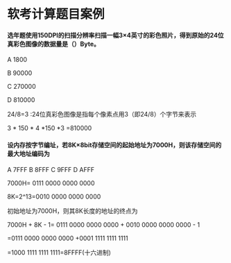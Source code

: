 # 软考计算题目案例



#### 选年题使用150DPI的扫描分辨率扫描一幅3×4英寸的彩色照片，得到原始的24位真彩色图像的数据量是（）Byte。

A 1800

B 90000

C 270000

D 810000



24/8=3 :24位真彩色图像是指每个像素点用3（即24/8）个字节来表示

3 * 150 * 4 *150 *3 =810000





#### 设内存按字节编址，若8K×8bit存储空间的起始地址为7000H，则该存储空间的最大地址编码为

A 7FFF 
B 8FFF
C 9FFF
D AFFF

7000H=  0111 0000 0000 0000 

  8K=2^13=0010 0000 0000 0000 

  初始地址为7000H，则其8K长度的地址的终点为 

  7000H + 8K - 1= 0111 0000 0000 0000 + 0010 0000 0000 0000 - 1 

  =0111 0000 0000 0000    +0001 1111 1111 1111

  =1000 1111 1111 1111=8FFFF(十六进制)